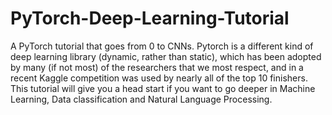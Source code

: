 # PyTorch-Deep-Learning-Tutorial
A PyTorch tutorial that goes from 0 to CNNs.
Pytorch is a different kind of deep learning library (dynamic, rather than static), which has been adopted by many (if not most) of the researchers that
we most respect, and in a recent Kaggle competition was used by nearly all of the top 10 finishers.
This tutorial will give you a head start if you want to go deeper in Machine Learning, Data classification and Natural Language Processing.
